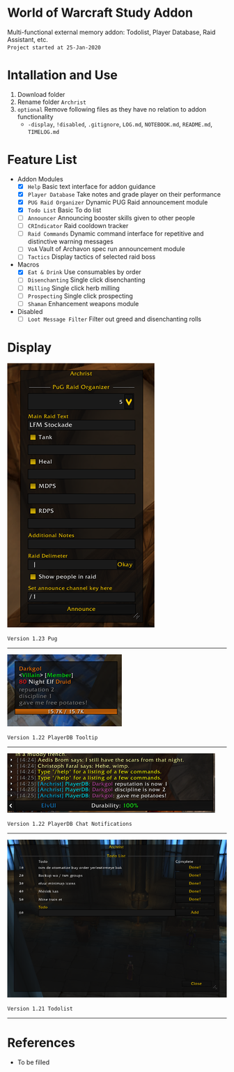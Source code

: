 # World of Warcraft Study Addon
Multi-functional external memory addon: Todolist, Player Database, Raid Assistant, etc.  
`Project started at 25-Jan-2020`

# Intallation and Use
1. Download folder
2. Rename folder `Archrist`
3. `optional` Remove following files as they have no relation to addon functionality
    - `-display`, `!disabled`, `.gitignore`, `LOG.md`, `NOTEBOOK.md`, `README.md`, `TIMELOG.md`

# Feature List
- Addon Modules
    - [x] `Help` Basic text interface for addon guidance  
    - [x] `Player Database` Take notes and grade player on their performance    
    - [x] `PUG Raid Organizer` Dynamic PUG Raid announcement module  
    - [x] `Todo List` Basic To do list    
    - [ ] `Announcer` Announcing booster skills given to other people  
    - [ ] `CRIndicator` Raid cooldown tracker  
    - [ ] `Raid Commands` Dynamic command interface for repetitive and distinctive warning messages   
    - [ ] `VoA` Vault of Archavon spec run announcement module 
    - [ ] `Tactics` Display tactics of selected raid boss   

- Macros
    - [x] `Eat & Drink` Use consumables by order  
    - [ ] `Disenchanting` Single click disenchanting  
    - [ ] `Milling` Single click herb milling  
    - [ ] `Prospecting` Single click prospecting  
    - [ ] `Shaman` Enhancement weapons module  

- Disabled
    - [ ] `Loot Message Filter` Filter out greed and disenchanting rolls  

# Display
![](-display/v1.23%20Pug%20GUI%202022-10-16.png)
```
Version 1.23 Pug
```  
---
![](-display/v1.22%20PlayerDB%20Tooltip%202022-10-16.png)
```
Version 1.22 PlayerDB Tooltip
```  
---
![](-display/v1.22%20PlayerDB%20CLI%202022-10-16.png)
```
Version 1.22 PlayerDB Chat Notifications
```  
---
![](-display/v1.21%20Todolist%202022-10-16.png)
```
Version 1.21 Todolist
```  
---

# References
- To be filled